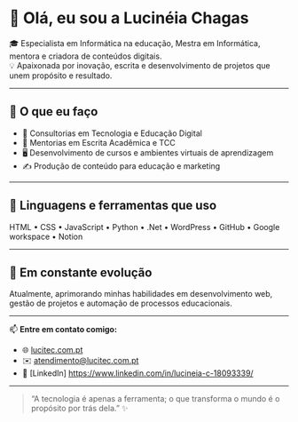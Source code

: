 # 🌸 Olá, eu sou a Lucinéia Chagas

🎓 Especialista em Informática na educação, Mestra em Informática, mentora e criadora de conteúdos digitais.  
💡 Apaixonada por inovação, escrita e desenvolvimento de projetos que unem propósito e resultado.

---

## 🚀 O que eu faço
- 💼 Consultorias em Tecnologia e Educação Digital  
- 🧭 Mentorias em Escrita Acadêmica e TCC  
- 🖥️ Desenvolvimento de cursos e ambientes virtuais de aprendizagem  
- ✍️ Produção de conteúdo para educação e marketing

---

## 🧩 Linguagens e ferramentas que uso
HTML • CSS • JavaScript • Python • .Net • WordPress • GitHub • Google workspace • Notion 


---

## 🌱 Em constante evolução
Atualmente, aprimorando minhas habilidades em desenvolvimento web, gestão de projetos e automação de processos educacionais.

---

📫 **Entre em contato comigo:**
- 🌐 [lucitec.com.pt](https://lucitec.com.pt)
- ✉️ atendimento@lucitec.com.pt
- 💼 [LinkedIn] https://www.linkedin.com/in/lucineia-c-18093339/

---

> “A tecnologia é apenas a ferramenta; o que transforma o mundo é o propósito por trás dela.” ✨
